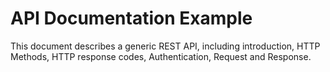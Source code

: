 # API Documentation Example

This document describes a generic REST API, including introduction, HTTP Methods, HTTP response codes, Authentication, Request and Response.
